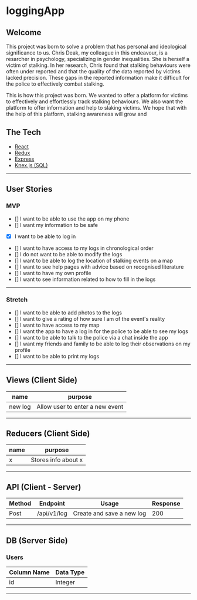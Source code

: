# loggingApp

## Welcome
This project was born to solve a problem that has personal and ideological significance to us. Chris Deak, my colleague in this endeavour, is a resarcher in psychology, specializing in gender inequalities. She is herself a victim of stalking. In her research, Chris found that stalking behaviours were often under reported and that the quality of the data reported by victims lacked precision. These gaps in the reported information make it difficult for the police to effectively combat stalking.

This is how this project was born. We wanted to offer a platform for victims to effectively and effortlessly track stalking behaviours. We also want the platform to offer information and help to slaking victims. We hope that with the help of this platform, stalking awareness will grow and 



## The Tech
* [React](https://reactjs.org/docs/getting-started.html)
* [Redux](https://redux.js.org/)
* [Express](https://expressjs.com/en/api.html)
* [Knex.js (SQL)](https://knexjs.org/)
---

## User Stories

### MVP
* [] I want to be able to use the app on my phone 
* [] I want my information to be safe
* [x] I want to be able to log in
* [] I want to have access to my logs in chronological order
* [] I do not want to be able to modify the logs
* [] I want to be able to log the location of stalking events on a map
* [] I want to see help pages with advice based on recognised literature
* [] I want to have my own profile
* [] I want to see information related to how to fill in the logs

---

### Stretch
* [] I want to be able to add photos to the logs
* [] I want to give a rating of how sure I am of the event's reality
* [] I want to have access to my map
* [] I want the app to have a log in for the police to be able to see my logs
* [] I want to be able to talk to the police via a chat inside the app
* [] I want my friends and family to be able to log their observations on my profile
* [] I want to be able to print my logs

---

## Views (Client Side)
  | name | purpose |
  | --- | --- |
  | new log | Allow user to enter a new event |
  
  ---

## Reducers (Client Side)
  | name | purpose |
  | --- | --- |
  | x | Stores info about x |
  
  ---

 ## API (Client - Server)
| Method | Endpoint | Usage | Response |
| --- | --- | --- | --- | 
| Post | /api/v1/log | Create and save a new log | 200 |

---

## DB (Server Side)
### Users
  | Column Name | Data Type |
  | --- | --- |
  | id | Integer |
 
 ---
